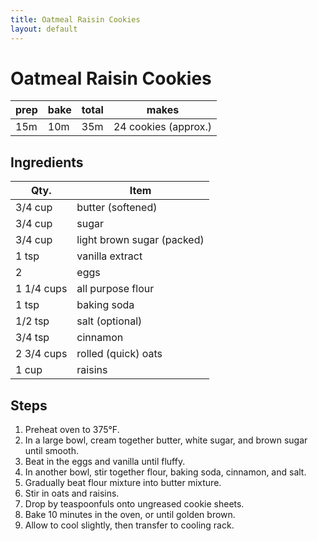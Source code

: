 ```yaml
---
title: Oatmeal Raisin Cookies
layout: default
---
```


# Oatmeal Raisin Cookies

| prep | bake | total | makes                |
| ---- | ---- | ----- | -------------------- |
| 15m  | 10m  | 35m   | 24 cookies (approx.) |

## Ingredients

| Qty.       | Item                       |
| ---------- | -------------------------- |
| 3/4 cup    | butter (softened)          |
| 3/4 cup    | sugar                      |
| 3/4 cup    | light brown sugar (packed) |
| 1 tsp      | vanilla extract            |
| 2          | eggs                       |
| 1 1/4 cups | all purpose flour          |
| 1 tsp      | baking soda                |
| 1/2 tsp    | salt (optional)            |
| 3/4 tsp    | cinnamon                   |
| 2 3/4 cups | rolled (quick) oats        |
| 1 cup      | raisins                    |

## Steps

1. Preheat oven to 375°F.
1. In a large bowl, cream together butter, white sugar, and brown sugar until smooth.
1. Beat in the eggs and vanilla until fluffy.
1. In another bowl, stir together flour, baking soda, cinnamon, and salt.
1. Gradually beat flour mixture into butter mixture.
1. Stir in oats and raisins.
1. Drop by teaspoonfuls onto ungreased cookie sheets.
1. Bake 10 minutes in the oven, or until golden brown.
1. Allow to cool slightly, then transfer to cooling rack.
